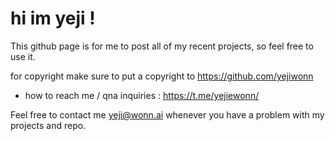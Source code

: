 # hi im yeji !

This github page is for me to post all of my recent projects,
so feel free to use it.

for copyright make sure to put a copyright to https://github.com/yejiwonn

* how to reach me / qna inquiries :  https://t.me/yejiewonn/

Feel free to contact me yeji@wonn.ai whenever you have a problem with my projects and repo.

